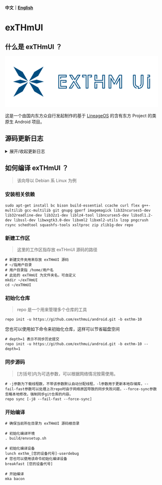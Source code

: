 **中文｜[English](https://github.com/exthmui/android/blob/exthm-10/README_EN.md)**
# exTHmUI
## 什么是 exTHmUI ？
![](https://raw.githubusercontent.com/exthmui/android/exthm-10/logo.png)

这是一个由国内东方众自行发起制作的基于 [LineageOS](https://github.com/LineageOS) 的含有东方 Project 的类原生 Android 项目。

## 源码更新日志
<details markdown='1'><summary>展开/收起更新日志</summary>

2020/6/12 
1. Merge 'lineage/lineage-17.1' 远程仓库内的改动于exthm-10分支

2020/5/26 
1. 加入中国本地化 libphonenumber库

2020/5/25
1. prebuilt: init: chown for Smart charging
2. ThemeManager启用了新UI

2020/5/15 
1. 移除了DanmakuNotification仓库
2. 移除了crDroid remote
3. Merge 'lineage/lineage-17.1' 远程仓库内的改动于exthm-10分支
4. 跟进exthm的 lottie repo

2020/5/7
1. 修复了ThemeManager的权限问题

2020/5/6
1. ThemeManager加入了字体支持，强制壁纸居中显示

2020/5/3
1. ThemeManager加入了开机动画支持

2020/4/29
1. 跟进exthm的sepolicy repository
2. 选定了exthm的默认壁纸

目前仅记录到2020/4/29，后续将补齐更新日志，敬请谅解
</details>

## 如何编译 exTHmUI ？
> 该向导以 Debian 系 Linux 为例
### 安装相关依赖
```shell
sudo apt-get install bc bison build-essential ccache curl flex g++-multilib gcc-multilib git gnupg gperf imagemagick lib32ncurses5-dev lib32readline-dev lib32z1-dev liblz4-tool libncurses5-dev libsdl1.2-dev libssl-dev libwxgtk3.0-dev libxml2 libxml2-utils lzop pngcrush rsync schedtool squashfs-tools xsltproc zip zlib1g-dev repo
```

### 新建工作区
> 这里的工作区指存放 exTHmUI 源码的路径

```shell
# 新建文件夹用来存放 exTHmUI 源码
# ~/指用户目录
# 用户目录指 /home/用户名
# 此处的 exTHmUI 为文件夹名，可自定义
mkdir ~/exTHmUI
cd ~/exTHmUI
```

### 初始化仓库
> repo 是一个用来管理多个仓库的工具

```shell
repo init -u https://github.com/exthmui/android.git -b exthm-10
```
您也可以使用如下命令来初始化仓库，这样可以节省磁盘空间
```shell
# depth=1 表示不同步历史提交
repo init -u https://github.com/exthmui/android.git -b exthm-10 --depth=1
```

### 同步源码
> [方括号]内为可选参数，可以根据网络情况按需使用。
```shell
# -j参数为下载线程数，不带该参数默认自动分配线程，-l参数用于更新本地存储库，--fail-fast参数可以处理上次repo时由于网络原因导致的同步失败问题，--force-sync参数忽略本地修改，强制同步git仓库的内容。
repo sync [-j8 --fail-fast --force-sync]
```

### 开始编译
```shell
# 确保当前所在目录为 exTHmUI 源码根目录

# 初始化编译环境
. build/envsetup.sh

# 初始化编译设备
lunch exthm_[您的设备代号]-userdebug
# 您也可以使用该命令初始化编译设备
breakfast [您的设备代号]

# 开始编译
mka bacon
```
